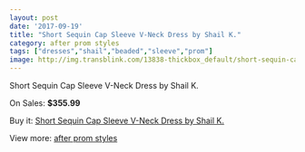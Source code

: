 ```yaml
---
layout: post
date: '2017-09-19'
title: "Short Sequin Cap Sleeve V-Neck Dress by Shail K."
category: after prom styles
tags: ["dresses","shail","beaded","sleeve","prom"]
image: http://img.transblink.com/13838-thickbox_default/short-sequin-cap-sleeve-v-neck-dress-by-shail-k.jpg
---
```

Short Sequin Cap Sleeve V-Neck Dress by Shail K.

On Sales: **$355.99**
<a href="https://www.transblink.com/en/after-prom-styles/4432-short-sequin-cap-sleeve-v-neck-dress-by-shail-k.html"><amp-img layout="responsive" width="600" height="600" src="//img.transblink.com/13838-thickbox_default/short-sequin-cap-sleeve-v-neck-dress-by-shail-k.jpg" alt="Short Sequin Cap Sleeve V-Neck Dress by Shail K. 0" /></a>
<a href="https://www.transblink.com/en/after-prom-styles/4432-short-sequin-cap-sleeve-v-neck-dress-by-shail-k.html"><amp-img layout="responsive" width="600" height="600" src="//img.transblink.com/13841-thickbox_default/short-sequin-cap-sleeve-v-neck-dress-by-shail-k.jpg" alt="Short Sequin Cap Sleeve V-Neck Dress by Shail K. 1" /></a>
<a href="https://www.transblink.com/en/after-prom-styles/4432-short-sequin-cap-sleeve-v-neck-dress-by-shail-k.html"><amp-img layout="responsive" width="600" height="600" src="//img.transblink.com/13840-thickbox_default/short-sequin-cap-sleeve-v-neck-dress-by-shail-k.jpg" alt="Short Sequin Cap Sleeve V-Neck Dress by Shail K. 2" /></a>
<a href="https://www.transblink.com/en/after-prom-styles/4432-short-sequin-cap-sleeve-v-neck-dress-by-shail-k.html"><amp-img layout="responsive" width="600" height="600" src="//img.transblink.com/13839-thickbox_default/short-sequin-cap-sleeve-v-neck-dress-by-shail-k.jpg" alt="Short Sequin Cap Sleeve V-Neck Dress by Shail K. 3" /></a>

Buy it: [Short Sequin Cap Sleeve V-Neck Dress by Shail K.](https://www.transblink.com/en/after-prom-styles/4432-short-sequin-cap-sleeve-v-neck-dress-by-shail-k.html "Short Sequin Cap Sleeve V-Neck Dress by Shail K.")

View more: [after prom styles](https://www.transblink.com/en/55-after-prom-styles "after prom styles")